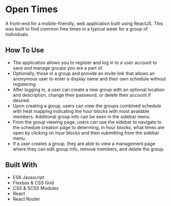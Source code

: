 # Open Times

A front-end for a mobile-friendly, web application built using ReactJS. This was built to find common free times in a typical week for a group of individuals.

## How To Use
- The application allows you to register and log in to a user account to save and manage groups you are a part of.
- Optionally, those in a group and provide an invite link that allows an anonymous user to enter a display name and their own schedule without registering.
- After logging in, a user can create a new group with an optional location and description, change their password, or delete their account if desired.
- Upon creating a group, users can view the groups combined schedule with heat mapping indicating the hour blocks with most available members. Additional group info can be seen in the sidebar menu.
- From the group viewing page, users can use the sidebar to navigate to the schedule creation page to determing, in hour blocks, what times are open by clicking on hour blocks and then submitting from the sidebar menu.
- If a user creates a group, they are able to view a management page where they can edit group info, remove members, and delete the group.

## Built With
- ES6 Javascript
- Flexbox & CSS Grid
- CSS & SCSS Modules
- React
- React Router
